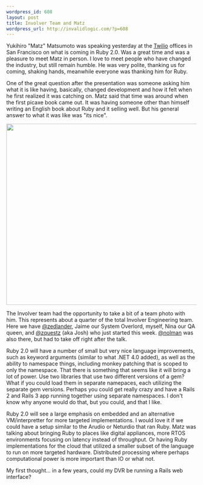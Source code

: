 ```yaml
--- 
wordpress_id: 608
layout: post
title: Involver Team and Matz
wordpress_url: http://invalidlogic.com/?p=608
---
```

Yukihiro "Matz" Matsumoto was speaking yesterday at the <a href="http://www.twilio.com/">Twilio</a> offices in San Francisco on what is coming in Ruby 2.0.  Was a great time and was a pleasure to meet Matz in person.  I love to meet people who have changed the industry, but still remain humble.  He was very polite, thanking us for coming, shaking hands, meanwhile everyone was thanking him for Ruby.

One of the great question after the presentation was someone asking him what it is like having, basically, changed development and how it felt when he first realized it was catching on.  Matz said that time was around when the first picaxe book came out.  It was having someone other than himself writing an English book about Ruby and it selling well.  But his general answer to what it was like was "its nice".

<img src="http://invalidlogic-blog.s3.amazonaws.com/100_0098_2.jpg" alt="" title="100_0098_2" width="640" height="480" class="aligncenter size-full wp-image-609" />

The Involver team had the opportunity to take a bit of a team photo with him.  This represents about a quarter of the total Involver Engineering team.  Here we have <a href="http://twitter.com/zedlander">@zedlander</a>, Jaime our System Overlord, myself, Nina our QA queen, and <a href="http://twitter.com/zquestz">@zquestz</a> (aka Josh) who just started this week.  <a href="http://twitter.com/nolamn">@nolman</a> was also there, but had to take off right after the talk.

Ruby 2.0 will have a number of small but very nice language improvements, such as keyword arguments (similar to what .NET 4.0 added), as well as the ability to namespace things, including monkey patching that is scoped to only the namespace.  That there is something that seems like it will bring a lot of power.  Use two libraries that use two different versions of a gem?  What if you could load them in separate namepaces, each utilizing the separate gem versions.  Perhaps you could get really crazy and have a Rails 2 and Rails 3 app running together using separate namespaces.  I don't know why anyone would do that, but you could, and that I like.

Ruby 2.0 will see a large emphasis on embedded and an alternative VM/interpretter for more targeted implementations.  I would love it if we could have a setup similar to the Arudio or Neturdio that ran Ruby.  Matz was talking about bringing Ruby to places like digital appliances, more RTOS environments focusing on latency instead of throughput.  Or having Ruby implementations for the cloud that utilized a smaller subset of the language to run on more targeted hardware.  Distributed processing where perhaps computational power is more important than IO or what not.

My first thought... in a few years, could my DVR be running a Rails web interface?
